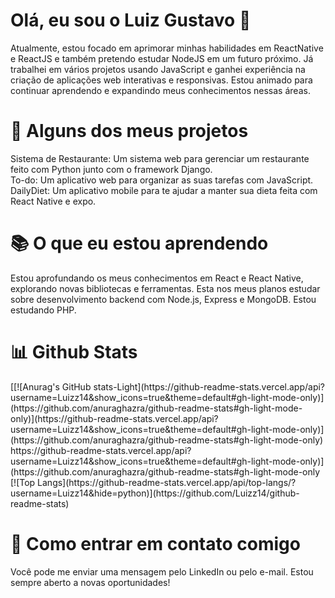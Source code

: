 <h1>Olá, eu sou o Luiz Gustavo 👋</h1>
Atualmente, estou focado em aprimorar minhas habilidades em ReactNative e ReactJS e também pretendo estudar NodeJS em um futuro próximo. Já trabalhei em vários projetos usando JavaScript e ganhei experiência na criação de aplicações web interativas e responsivas. Estou animado para continuar aprendendo e expandindo meus conhecimentos nessas áreas.

<h1>🚀 Alguns dos meus projetos</h1>
Sistema de Restaurante: Um sistema web para gerenciar um restaurante feito com Python junto com o framework Django. </br>
To-do: Um aplicativo web para organizar as suas tarefas com JavaScript. </br>
DailyDiet: Um aplicativo mobile para te ajudar a manter sua dieta feita com React Native e expo. </br>

<h1>📚 O que eu estou aprendendo</h1>
Estou aprofundando os meus conhecimentos em React e React Native, explorando novas bibliotecas e ferramentas.
Esta nos meus planos estudar sobre desenvolvimento backend com Node.js, Express e MongoDB.
Estou estudando PHP.

<h1>📊 Github Stats</h1>
[[![Anurag's GitHub stats-Light](https://github-readme-stats.vercel.app/api?username=Luizz14&show_icons=true&theme=default#gh-light-mode-only)](https://github.com/anuraghazra/github-readme-stats#gh-light-mode-only)](https://github-readme-stats.vercel.app/api?username=Luizz14&show_icons=true&theme=default#gh-light-mode-only)](https://github.com/anuraghazra/github-readme-stats#gh-light-mode-only)
https://github-readme-stats.vercel.app/api?username=Luizz14&show_icons=true&theme=default#gh-light-mode-only)](https://github.com/anuraghazra/github-readme-stats#gh-light-mode-only
[![Top Langs](https://github-readme-stats.vercel.app/api/top-langs/?username=Luizz14&hide=python)](https://github.com/Luizz14/github-readme-stats)
<h1>💬 Como entrar em contato comigo</h1>
Você pode me enviar uma mensagem pelo LinkedIn ou pelo e-mail. Estou sempre aberto a novas oportunidades!
